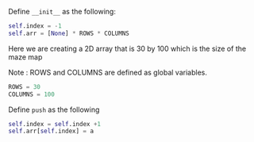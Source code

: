 <!--title={__init__ and push}-->

<!--badges={Python:10,Algorithms:16}-->

<!--concepts={Constructors, Class Variable, Class Method, Stack Manipulation}-->

Define `__init__` as the following:

```python
self.index = -1
self.arr = [None] * ROWS * COLUMNS
```

Here we are creating a 2D array that is 30 by 100 which is the size of the maze map

Note : ROWS and COLUMNS are defined as global variables.

```python
ROWS = 30
COLUMNS = 100
```

Define `push` as the following

```python
self.index = self.index +1
self.arr[self.index] = a
```



